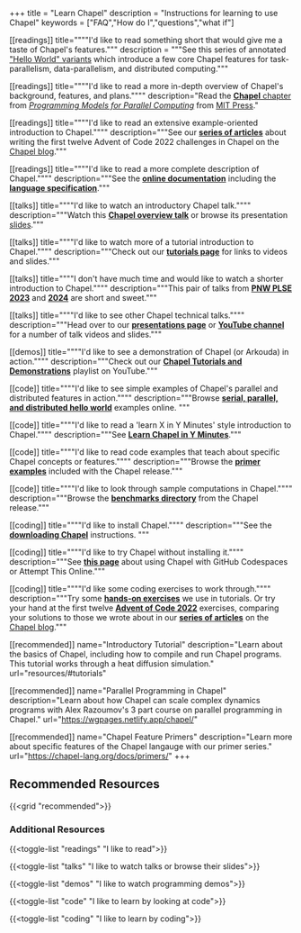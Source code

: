 +++
title = "Learn Chapel"
description = "Instructions for learning to use Chapel"
keywords = ["FAQ","How do I","questions","what if"]

[[readings]]
  title=""""I'd like to read something short that would give me a taste of Chapel's features."""
  description = """See this series of annotated ["Hello World" variants](../docs/examples/) which introduce a few core Chapel features for task-parallelism, data-parallelism, and distributed computing."""

[[readings]]
  title=""""I'd like to read a more in-depth overview of Chapel's background, features, and plans.""""
  description="Read the [**Chapel** chapter](../publications/PMfPC-Chapel.pdf) from [_Programming Models for Parallel Computing_](https://mitpress.mit.edu/9780262528818/programming-models-for-parallel-computing/) from [MIT Press](https://mitpress.mit.edu/)."

[[readings]]
  title=""""I'd like to read an extensive example-oriented introduction to Chapel.""""
  description="""See our [**series of articles**](../blog/series/advent-of-code-2022/) about writing the first twelve Advent of Code 2022 challenges in Chapel on the [Chapel blog](../blog/)."""

[[readings]]
  title=""""I'd like to read a more complete description of Chapel.""""
  description="""See the [**online documentation**](../docs/) including the [**language specification**](../docs/language/spec/)."""

[[talks]]
  title=""""I'd like to watch an introductory Chapel talk.""""
  description="""Watch this [**Chapel overview talk**](https://www.youtube.com/watch?v=UxXqo8lYsI4) or browse its presentation [slides](../presentations/ChapelForLinuxCon-presented.pdf)."""

[[talks]]
  title=""""I'd like to watch more of a tutorial introduction to Chapel.""""
  description="""Check out our [**tutorials page**](../resources/#tutorials) for links to videos and slides."""

[[talks]]
  title=""""I don't have much time and would like to watch a shorter introduction to Chapel.""""
  description="""This pair of talks from [**PNW PLSE 2023**](https://www.youtube.com/watch?v=uZQlheDo28Y) and [**2024**](https://www.youtube.com/watch?v=ydsM51T7Pts) are short and sweet."""

[[talks]]
  title=""""I'd like to see other Chapel technical talks.""""
  description="""Head over to our [**presentations page**](../presentations/) or [**YouTube channel**](https://www.youtube.com/@ChapelLanguage) for a number of talk videos and slides."""

[[demos]]
  title=""""I'd like to see a demonstration of Chapel (or Arkouda) in action.""""
  description="""Check out our [**Chapel Tutorials and Demonstrations**](https://www.youtube.com/playlist?list=PLuqM5RJ2KYFgllPMfP5OiRKsVRPf1UEDs) playlist on YouTube."""

[[code]]
  title=""""I'd like to see simple examples of Chapel's parallel and distributed features in action.""""
  description="""Browse [**serial, parallel, and distributed hello world**](../docs/examples/) examples online.  """

[[code]]
  title=""""I'd like to read a 'learn X in Y Minutes' style introduction to Chapel.""""
  description="""See [**Learn Chapel in Y Minutes**](https://learnxinyminutes.com/docs/chapel/)."""

[[code]]
  title=""""I'd like to read code examples that teach about specific Chapel concepts or features.""""
  description="""Browse the [**primer examples**](../docs/primers/) included with the Chapel release."""

[[code]]
  title=""""I'd like to look through sample computations in Chapel.""""
  description="""Browse the [**benchmarks directory**](https://github.com/chapel-lang/chapel/tree/main/test/release/examples/benchmarks) from the Chapel release."""


[[coding]]
  title=""""I'd like to install Chapel.""""
  description="""See the [**downloading Chapel**](../download) instructions.  """

[[coding]]
  title=""""I'd like to try Chapel without installing it.""""
  description="""See [**this page**](../tryit.html) about using Chapel with GitHub Codespaces or Attempt This Online."""

[[coding]]
  title=""""I'd like some coding exercises to work through.""""
  description="""Try some [**hands-on exercises**](../handson.html) we use in tutorials. Or try your hand at the first twelve [**Advent of Code 2022**](https://adventofcode.com/2022) exercises, comparing your solutions to those we wrote about in our [**series of articles**](../blog/series/advent-of-code-2022/) on the [Chapel blog](../blog/)."""

[[recommended]]
  name="Introductory Tutorial"
  description="Learn about the basics of Chapel, including how to compile and run Chapel programs. This tutorial works through a heat diffusion simulation."
  url="resources/#tutorials"

[[recommended]]
  name="Parallel Programming in Chapel"
  description="Learn about how Chapel can scale complex dynamics programs with Alex Razoumov's 3 part course on parallel programming in Chapel."
  url="https://wgpages.netlify.app/chapel/"

[[recommended]]
  name="Chapel Feature Primers"
  description="Learn more about specific features of the Chapel langauge with our primer series."
  url="https://chapel-lang.org/docs/primers/"
+++

## Recommended Resources

{{<grid "recommended">}}


### Additional Resources

{{<toggle-list "readings" "I like to read">}}

{{<toggle-list "talks" "I like to watch talks or browse their slides">}}

{{<toggle-list "demos" "I like to watch programming demos">}}

{{<toggle-list "code" "I like to learn by looking at code">}}

{{<toggle-list "coding" "I like to learn by coding">}}

